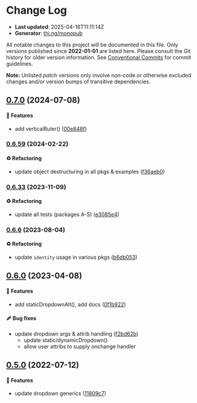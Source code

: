 # Change Log

- **Last updated**: 2025-04-16T11:11:14Z
- **Generator**: [thi.ng/monopub](https://thi.ng/monopub)

All notable changes to this project will be documented in this file.
Only versions published since **2022-01-01** are listed here.
Please consult the Git history for older version information.
See [Conventional Commits](https://conventionalcommits.org/) for commit guidelines.

**Note:** Unlisted _patch_ versions only involve non-code or otherwise excluded changes
and/or version bumps of transitive dependencies.

## [0.7.0](https://github.com/thi-ng/umbrella/tree/@thi.ng/rdom-components@0.7.0) (2024-07-08)

#### 🚀 Features

- add verticalRuler() ([00e848f](https://github.com/thi-ng/umbrella/commit/00e848f))

### [0.6.59](https://github.com/thi-ng/umbrella/tree/@thi.ng/rdom-components@0.6.59) (2024-02-22)

#### ♻️ Refactoring

- update object destructuring in all pkgs & examples ([f36aeb0](https://github.com/thi-ng/umbrella/commit/f36aeb0))

### [0.6.33](https://github.com/thi-ng/umbrella/tree/@thi.ng/rdom-components@0.6.33) (2023-11-09)

#### ♻️ Refactoring

- update all tests (packages A-S) ([e3085e4](https://github.com/thi-ng/umbrella/commit/e3085e4))

### [0.6.6](https://github.com/thi-ng/umbrella/tree/@thi.ng/rdom-components@0.6.6) (2023-08-04)

#### ♻️ Refactoring

- update `identity` usage in various pkgs ([b6db053](https://github.com/thi-ng/umbrella/commit/b6db053))

## [0.6.0](https://github.com/thi-ng/umbrella/tree/@thi.ng/rdom-components@0.6.0) (2023-04-08)

#### 🚀 Features

- add staticDropdownAlt(), add docs ([0f1b922](https://github.com/thi-ng/umbrella/commit/0f1b922))

#### 🩹 Bug fixes

- update dropdown args & attrib handling ([f2bd62b](https://github.com/thi-ng/umbrella/commit/f2bd62b))
  - update static/dynamicDropdown()
  - allow user attribs to supply onchange handler

## [0.5.0](https://github.com/thi-ng/umbrella/tree/@thi.ng/rdom-components@0.5.0) (2022-07-12)

#### 🚀 Features

- update dropdown generics ([11809c7](https://github.com/thi-ng/umbrella/commit/11809c7))
